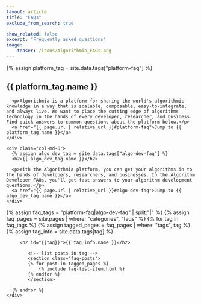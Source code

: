 ```yaml
---
layout: article
title: "FAQs"
exclude_from_search: true

show_related: false
excerpt: "Frequently asked questions"
image:
    teaser: /icons/Algorithmia_FAQs.png
---
```


<div id="faqs-index">
  <section class="row row-sm">
    <div class="col-md-6">
       <!-- Pulls from data/tags.yml to allow for data defined name attr -->
      {% assign platform_tag = site.data.tags["platform-faq"] %}
      <h2>{{ platform_tag.name }}</h2>

      <p>Algorithmia is a platform for sharing the world's algorithmic knowledge in a way that is scalable, composable, easy-to-integrate, and always live. We want to place the cutting edge of algorithms technology in the hands of every developer, researcher, and business. Find quick answers to common questions about the platform below.</p>
      <a href="{{ page.url | relative_url }}#platform-faq">Jump to {{ platform_tag.name }}</a>
    </div>

    <div class="col-md-6">
      {% assign algo_dev_tag = site.data.tags["algo-dev-faq"] %}
      <h2>{{ algo_dev_tag.name }}</h2>

      <p>With the Algorithmia platform, you can get your algorithms in to the hands of developers, researchers, and businesses. In the Algorithm Developer FAQs, you'll get fast answers to your algorithm development questions.</p>
      <a href="{{ page.url | relative_url }}#algo-dev-faq">Jump to {{ algo_dev_tag.name }}</a>
    </div>
  </section>

  <section class="row">
    <div class="col-md-12">
      {% assign faq_tags = "platform-faq|algo-dev-faq" | split:"|" %}
      {% assign faq_pages = site.pages | where: "categories", "faqs" %}
      {% for tag in faq_tags %}
        {% assign tagged_pages = faq_pages | where: "tags", tag %}
        {% assign tag_info = site.data.tags[tag] %}

      	 <h2 id="{{tag}}">{{ tag_info.name }}</h2>

        	<!-- list posts in tag -->
        	<section class="faq-posts">
        	{% for post in tagged_pages %}
        		{% include faq-list-item.html %}
        	{% endfor %}
        	</section>

      {% endfor %}
    </div>
  </section>
</div>
